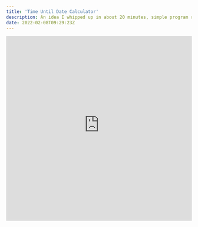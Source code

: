 ```yaml
---
title: 'Time Until Date Calculator'
description: An idea I whipped up in about 20 minutes, simple program representing time scale.
date: 2022-02-08T09:29:23Z
---
```


<iframe src="https://elfin-bramble-monitor.glitch.me/" width="100%" height="500px" frameborder="0"></iframe>